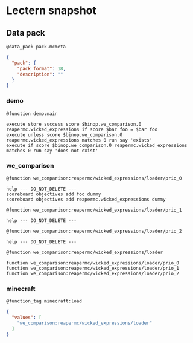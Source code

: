 # Lectern snapshot

## Data pack

`@data_pack pack.mcmeta`

```json
{
  "pack": {
    "pack_format": 18,
    "description": ""
  }
}
```

### demo

`@function demo:main`

```mcfunction
execute store success score $binop.we_comparison.0 reapermc.wicked_expressions if score $bar foo = $bar foo
execute unless score $binop.we_comparison.0 reapermc.wicked_expressions matches 0 run say 'exists'
execute if score $binop.we_comparison.0 reapermc.wicked_expressions matches 0 run say 'does not exist'
```

### we_comparison

`@function we_comparison:reapermc/wicked_expressions/loader/prio_0`

```mcfunction
help --- DO_NOT_DELETE ---
scoreboard objectives add foo dummy
scoreboard objectives add reapermc.wicked_expressions dummy
```

`@function we_comparison:reapermc/wicked_expressions/loader/prio_1`

```mcfunction
help --- DO_NOT_DELETE ---
```

`@function we_comparison:reapermc/wicked_expressions/loader/prio_2`

```mcfunction
help --- DO_NOT_DELETE ---
```

`@function we_comparison:reapermc/wicked_expressions/loader`

```mcfunction
function we_comparison:reapermc/wicked_expressions/loader/prio_0
function we_comparison:reapermc/wicked_expressions/loader/prio_1
function we_comparison:reapermc/wicked_expressions/loader/prio_2
```

### minecraft

`@function_tag minecraft:load`

```json
{
  "values": [
    "we_comparison:reapermc/wicked_expressions/loader"
  ]
}
```
